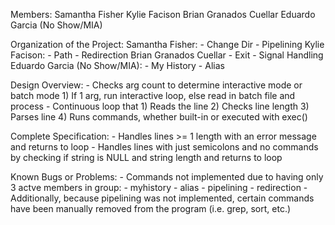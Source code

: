 Members:
	Samantha Fisher
	Kylie Facison
	Brian Granados Cuellar
	Eduardo Garcia (No Show/MIA)

Organization of the Project:
	Samantha Fisher:
		- Change Dir
		- Pipelining 
	Kylie Facison:
		- Path
		- Redirection
	Brian Granados Cuellar
		- Exit
		- Signal Handling
	Eduardo Garcia (No Show/MIA):
		- My History
		- Alias

Design Overview:
	- Checks arg count to determine interactive mode or batch mode
		1) If 1 arg, run interactive loop, else read in batch file and process
	- Continuous loop that 
		1) Reads the line
		2) Checks line length
		3) Parses line
		4) Runs commands, whether built-in or executed with exec()

Complete Specification:
	- Handles lines >= 1 length with an error message and returns to loop
	- Handles lines with just semicolons and no commands by checking if string is NULL and string length and returns to loop

Known Bugs or Problems:
	- Commands not implemented due to having only 3 actve members in group:
		- myhistory
		- alias
		- pipelining
		- redirection
	- Additionally, because pipelining was not implemented, certain commands have been manually removed from the program (i.e. grep, sort, etc.)